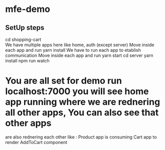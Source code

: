# mfe-demo

## SetUp steps

cd shopping-cart \
We have multiple apps here like home, auth (except server)
Move inside each app and run yarn install
We have to run each app to etablish communication
Move inside each app and run yarn start
cd server
yarn install
npm run watch

# You are all set for demo run localhost:7000 you will see home app running where we are rednering all other apps, You can also see that other apps 
are also rednering each other like : Product app is consuming Cart app to render AddToCart component

